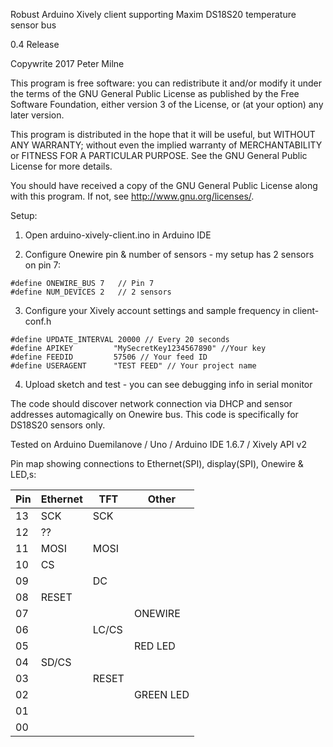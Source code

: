 Robust Arduino Xively client supporting Maxim DS18S20 temperature sensor bus

0.4 Release

Copywrite 2017 Peter Milne

This program is free software: you can redistribute it and/or modify
it under the terms of the GNU General Public License as published by
the Free Software Foundation, either version 3 of the License, or 
(at your option) any later version.

This program is distributed in the hope that it will be useful, 
but WITHOUT ANY WARRANTY; without even the implied warranty of 
MERCHANTABILITY or FITNESS FOR A PARTICULAR PURPOSE.  See the 
GNU General Public License for more details.

You should have received a copy of the GNU General Public License 
along with this program.  If not, see <http://www.gnu.org/licenses/>.

Setup:
1. Open arduino-xively-client.ino in Arduino IDE

2. Configure Onewire pin & number of sensors - my setup has 2 sensors on pin 7:
```
#define ONEWIRE_BUS 7   // Pin 7 
#define NUM_DEVICES 2   // 2 sensors
```
3. Configure your Xively account settings and sample frequency in client-conf.h
```
#define UPDATE_INTERVAL 20000 // Every 20 seconds
#define APIKEY         "MySecretKey1234567890" //Your key
#define FEEDID         57506 // Your feed ID
#define USERAGENT      "TEST FEED" // Your project name
```
4. Upload sketch and test - you can see debugging info in serial monitor

The code should discover network connection via DHCP and sensor addresses automagically
on Onewire bus. This code is specifically for DS18S20 sensors only.

Tested on Arduino Duemilanove / Uno / Arduino IDE 1.6.7 / Xively API v2

Pin map showing connections to Ethernet(SPI), display(SPI), Onewire & LED,s:

Pin |Ethernet |TFT  | Other
----|---------|-----|------
13  |SCK      |SCK  |
12  |??       |     |
11  |MOSI     |MOSI |
10  |CS       |     |
09  |         |DC   |
08  |RESET    |     |
07  |         |     |ONEWIRE
06  |         |LC/CS|
05  |         |     |RED LED
04  |SD/CS    |     |
03  |         |RESET|
02  |         |     |GREEN LED
01  |         |     |
00  |         |     |





